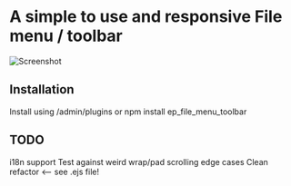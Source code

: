 # A simple to use and responsive File menu / toolbar

![Screenshot](http://i.imgur.com/QDiux10.jpg "Screen shot of Etherpad File Menu Toolbar")

## Installation
Install using /admin/plugins or npm install ep_file_menu_toolbar

## TODO
i18n support
Test against weird wrap/pad scrolling edge cases
Clean refactor <-- see .ejs file!
